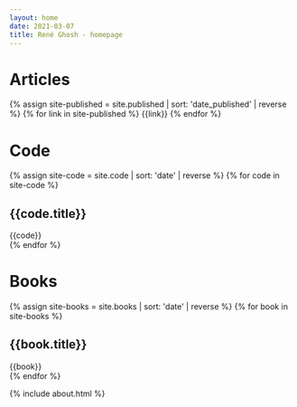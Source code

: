 ```yaml
---
layout: home
date: 2021-03-07
title: René Ghosh - homepage
---
```


<div class="category">
  <div class="section-title" id="articles"><h1>Articles</h1></div>    
  <div class="field">
    {% assign site-published = site.published | sort: 'date_published' | reverse %}
    {% for link in site-published %}
    {{link}}
    {% endfor %}
  </div>
</div>

<div class="category">
  <div class="section-title" id="code"><h1>Code</h1></div>
  <div class="field">
  {% assign site-code = site.code | sort: 'date' | reverse %}
  {% for code in site-code %}
    <div class="section">  
      <div class="section-body">
        <h2>{{code.title}}</h2>  
              {{code}}
      </div>
    </div>
  {% endfor %}
  </div>
</div>

<div class="category">
  <div class="section-title" id="books"><h1>Books</h1></div>
  <div class="field">
  {% assign site-books = site.books | sort: 'date' | reverse %}
  {% for book in site-books %}
    <div class="large-section">  
      <div class="section-body">
        <h2>{{book.title}}</h2>  
              {{book}}
      </div>
    </div>
  {% endfor %}
  </div>
</div>

{% include about.html %}
